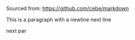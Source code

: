 Sourced from: https://github.com/cebe/markdown

This is a paragraph with a newline
next line

next par
